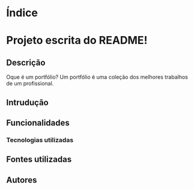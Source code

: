 # Índice

# Projeto escrita do README!

## Descrição
Oque é um portfólio?
Um portfólio é uma coleção dos melhores trabalhos de um profissional.
## Intrudução

## Funcionalidades

### Tecnologias utilizadas

## Fontes utilizadas

## Autores

